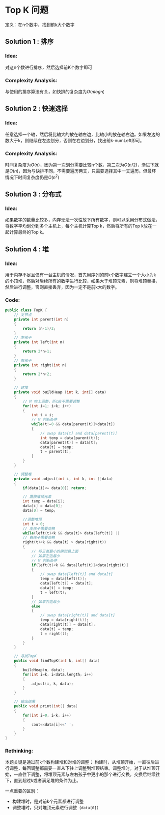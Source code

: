 # Top K 问题
定义：在n个数中，找到前k大个数字

## Solution 1 : 排序
### Idea: 
对这n个数进行排序，然后选择前K个数字即可
### Complexity Analysis:
与使用的排序算法有关，如快排的复杂度为$O(nlogn)$

## Solution 2 : 快速选择
### Idea: 
任意选择一个轴，然后将比轴大的放在轴左边，比轴小的放在轴右边。如果左边的数大于k，则继续在左边划分，否则在右边划分，找出前k-numLeft即可。
### Complexity Analysis:
时间复杂度为$O(n)$，因为第一次划分需要比较n个数，第二次为$O(n/2)$，渐进下就是$O(n)$，因为与快排不同，不需要遍历两支，只需要选择其中一支遍历。但最坏情况下时间复杂度仍是$O(n^2)$

## Solution 3 : 分布式
### Idea: 
如果数字的数量比较多，内存无法一次性放下所有数字，则可以采用分布式做法，将数字平均划分到多个主机上，每个主机计算Top k，然后将所有的Top k放在一起计算最终的Top k。

## Solution 4 : 堆
### Idea: 
用于内存不足且仅有一台主机的情况，首先用序列的前k个数字建立一个大小为k的小顶堆，然后对后续所有的数字进行比较，如果大于堆顶元素，则将堆顶替换，然后进行调整，否则直接丢弃，因为一定不是前k大的数字。

### Code:
```c++
public class TopK {
    // 父节点
    private int parent(int n)
    {
        return (n-1)/2;
    }
    // 左孩子
    private int left(int n)
    {
        return 2*n+1;
    }
    // 右孩子
    private int right(int n)
    {
        return 2*n+2;
    }

    // 建堆
    private void buildHeap (int k, int[] data)
    {
        // M 向上调整，所以0不需要调整
        for(int i=1; i<k; i++)
        {
            int t = i;
            // M 判断条件
            while(t!=0 && data[parent(t)]>data[t])
            {
                // swap data[t] and data[parent(t)]
                int temp = data[parent(t)];
                data[parent(t)] = data[t];
                data[t] = temp;
                t = parent(t);
            }
        }
    }

    // 调整堆
    private void adjust(int i, int k, int []data)
    {
        if(data[i]<= data[0]) return;

        // 置换堆顶元素
        int temp = data[i];
        data[i] = data[0];
        data[0] = temp;

        //调整堆顶
        int t = 0;
        // 左孩子需要交换
        while(left(t)<k && data[t]> data[left(t)] ||
        // 右孩子需要交换
        right(t)<k && data[t] > data[right(t))
        {
            // 将三者最小的换到最上面
            // 如果左边最小
            // M 判断条件
            if(left(t)<k && data[left(t)]<data[right(t)]
            {
                // swap data[left(t)] and data[t]
                temp = data[left(t)];
                data[left(t)] = data[t];
                data[t] = temp;
                t = left(t);
            }
            // 如果右边最小
            else
            {
                // swap data[right(t)] and data[t]
                temp = data[right(t)];
                data[right(t)] = data[t];
                data[t] = temp;
                t = right(t);
            }            
        }
    }

    // 寻找TopK
    public void findTopK(int k, int[] data)
    {
        buildHeap(n, data);
        for(int i=k; i<data.length; i++)
        {
            adjust(i, k, data);
        }
    }

    // 输出结果
    public void print(int[] data)
    {
        for(int i=0; i<k; i++)
        {
            cout<<data[i]<<' ';
        }
    }
}
```
### Rethinking:
本题关键是通过前k个数构建堆和对堆的调整；
构建时，从堆顶开始，一直往后进行调整，每回调整都需要一直从下往上调整到堆顶结束。调整堆时，对于从堆顶开始，一直往下调整，将堆顶元素与左右孩子中更小的那个进行交换，交换后继续往下，直到超过k或者满足堆的条件为止。

一点重要的区别：
- 构建堆时，是对前k个元素都进行调整
- 调整堆时，只对堆顶元素进行调整（`data[0]`）



